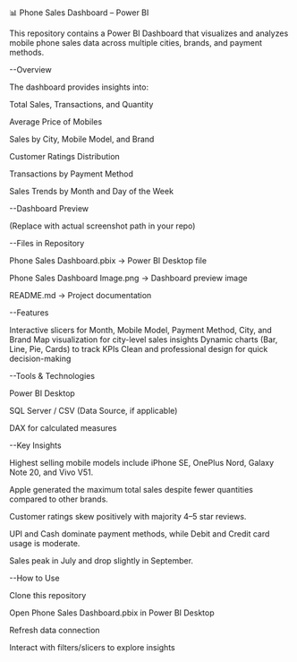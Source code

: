 📊 Phone Sales Dashboard – Power BI

This repository contains a Power BI Dashboard that visualizes and analyzes mobile phone sales data across multiple cities, brands, and payment methods.

--Overview

The dashboard provides insights into:

Total Sales, Transactions, and Quantity

Average Price of Mobiles

Sales by City, Mobile Model, and Brand

Customer Ratings Distribution

Transactions by Payment Method

Sales Trends by Month and Day of the Week


--Dashboard Preview

(Replace with actual screenshot path in your repo)


--Files in Repository

Phone Sales Dashboard.pbix → Power BI Desktop file

Phone Sales Dashboard Image.png → Dashboard preview image

README.md → Project documentation


--Features

Interactive slicers for Month, Mobile Model, Payment Method, City, and Brand
Map visualization for city-level sales insights
Dynamic charts (Bar, Line, Pie, Cards) to track KPIs
Clean and professional design for quick decision-making


--Tools & Technologies

Power BI Desktop

SQL Server / CSV (Data Source, if applicable)

DAX for calculated measures


--Key Insights

Highest selling mobile models include iPhone SE, OnePlus Nord, Galaxy Note 20, and Vivo V51.

Apple generated the maximum total sales despite fewer quantities compared to other brands.

Customer ratings skew positively with majority 4–5 star reviews.

UPI and Cash dominate payment methods, while Debit and Credit card usage is moderate.

Sales peak in July and drop slightly in September.


--How to Use

Clone this repository

Open Phone Sales Dashboard.pbix in Power BI Desktop

Refresh data connection

Interact with filters/slicers to explore insights
